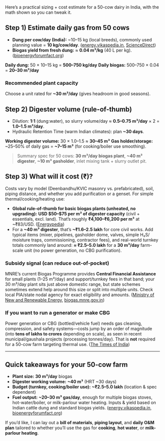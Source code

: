 Here’s a practical sizing + cost estimate for a 50-cow dairy in India, with the math shown so you can tweak it.

## Step 1) Estimate daily gas from 50 cows

* **Dung per cow/day (India):** \~10–15 kg (local breeds), commonly used planning value = **10 kg/cow/day**. ([energy.vikaspedia.in][1], [ScienceDirect][2])
* **Biogas yield from fresh dung:** ≈ **0.04 m³/kg** (40 L per kg). ([bioenergyforumfact.org][3])

**Daily dung:** 50 × 10–15 kg = **500–750 kg/day**
**Daily biogas:** 500–750 × 0.04 = **20–30 m³/day**

### Recommended plant capacity

Choose a unit rated for **\~30 m³/day** (gives headroom in good seasons).

## Step 2) Digester volume (rule-of-thumb)

* Dilution: **1:1** (dung\:water), so slurry volume/day ≈ **0.5–0.75 m³/day** × 2 = **1.0–1.5 m³/day**.
* Hydraulic Retention Time (warm Indian climates): plan **\~30 days**.

**Working digester volume:** 30 × 1.0–1.5 ≈ **30–45 m³**
**Gas holder/storage:** \~25–50% of daily gas = **\~7–15 m³** (for cooking/boiler use smoothing).

> Summary spec for 50 cows: **30 m³/day biogas plant**, **\~40 m³ digester**, **\~10 m³ gasholder**, inlet mixing tank + slurry outlet pit.

## Step 3) What will it cost (₹)?

Costs vary by model (Deenbandhu/KVIC masonry vs. prefabricated), soil, piping distance, and whether you add purification or a genset. For simple thermal/cooking/heating use:

* **Global rule-of-thumb for basic biogas plants (unheated, no upgrading):** **USD \$50–\$75 per m³ of digester capacity** (civil + essentials, excl. land). That’s roughly **₹4,100–₹6,200 per m³** at \~₹83/USD. ([Energypedia][4])
* For a **\~40 m³ digester**, that’s **\~₹1.6–2.5 lakh** for core civil works. Add typical items (mixer, pipelines, gasholder dome, valves, simple H₂S/ moisture traps, commissioning, contractor fees), and real-world turnkey totals commonly land around:
  **≈ ₹2.5–5.0 lakh** for a **30 m³/day** farm-scale unit (no power generation, no CBG purification).

### Subsidy signal (can reduce out-of-pocket)

MNRE’s current Biogas Programme provides **Central Financial Assistance** for small plants (1–25 m³/day) and support/turnkey fees in that band; your 30 m³/day plant sits just above domestic range, but state schemes sometimes extend help around this size or split into multiple units. Check local PIA/state nodal agency for exact eligibility and amounts. ([Ministry of New and Renewable Energy][5], [biogas.mnre.gov.in][6])

### If you want to run a generator or make CBG

Power generation or CBG (bottled/vehicle fuel) needs gas cleaning, compression, and safety systems—costs jump by an order of magnitude (into **tens of lakhs to crores** depending on scale), as seen in recent municipal/gaushala projects (processing tonnes/day). That is **not** required for a 50-cow farm targeting thermal use. ([The Times of India][7])

---

## Quick takeaways for your 50-cow farm

* **Plant size:** **30 m³/day** biogas
* **Digester working volume:** **\~40 m³** (HRT \~30 days)
* **Budget (turnkey, cooking/boiler use):** **\~₹2.5–5.0 lakh** (location & spec dependent)
* **Fuel output:** **\~20–30 m³ gas/day**, enough for multiple biogas stoves, hot-water/boiler, or milk-parlour water heating. Inputs & yield based on Indian cattle dung and standard biogas yields. ([energy.vikaspedia.in][1], [bioenergyforumfact.org][3])

If you’d like, I can lay out a **bill of materials**, **piping layout**, and **daily O\&M plan** tailored to whether you’ll use the gas for **cooking**, **hot water**, or **milk-parlour heating**.

[1]: https://energy.vikaspedia.in/viewcontent/energy/energy-production/bio-energy/biogas?lgn=en&utm_source=chatgpt.com "Biogas | Energy - Vikaspedia"
[2]: https://www.sciencedirect.com/science/article/pii/S2666049021000025?utm_source=chatgpt.com "Utilization of cow dung residues of biogas plant for ..."
[3]: https://www.bioenergyforumfact.org/sites/default/files/2018-04/10.%20Manual%20for%20the%20construction%20and%20operation%20of%20small%20and%20medium%20size%20biogas%20systems.pdf?utm_source=chatgpt.com "10. Manual for the construction and operation of small and ..."
[4]: https://energypedia.info/wiki/Costs_of_a_Biogas_Plant?utm_source=chatgpt.com "Costs of a Biogas Plant"
[5]: https://mnre.gov.in/en/bio-gas/?utm_source=chatgpt.com "Biogas Programme"
[6]: https://biogas.mnre.gov.in/public/about-the-programmes?utm_source=chatgpt.com "Biogas Programme (Phase-I) for FY 2021-22 to 2025-26"
[7]: https://timesofindia.indiatimes.com/city/mysuru/mcc-installs-biogas-plants-to-make-crematoriums-eco-friendly/articleshow/121252016.cms?utm_source=chatgpt.com "MCC installs biogas plants to make crematoriums eco-friendly"
